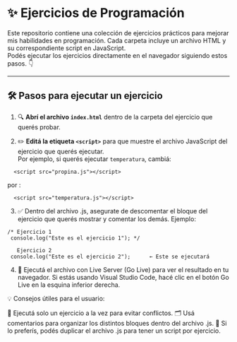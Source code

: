 # ✨ Ejercicios de Programación

Este repositorio contiene una colección de ejercicios prácticos para mejorar mis habilidades en programación. Cada carpeta incluye un archivo HTML y su correspondiente script en JavaScript.  
Podés ejecutar los ejercicios directamente en el navegador siguiendo estos pasos. 👇

---

## 🛠️ Pasos para ejecutar un ejercicio

1. 🔍 **Abrí el archivo `index.html`** dentro de la carpeta del ejercicio que querés probar.

2. ✏️ **Editá la etiqueta `<script>`** para que muestre el archivo JavaScript del ejercicio que querés ejecutar.  
   Por ejemplo, si querés ejecutar `temperatura`, cambiá:

 ```
   <script src="propina.js"></script>
 ```
por :
 ```  
   <script src="temperatura.js"></script>
   ```
3. ✅ Dentro del archivo .js, asegurate de descomentar el bloque del ejercicio que querés mostrar y comentar los demás.
Ejemplo:

```  
/* Ejercicio 1
 console.log("Este es el ejercicio 1"); */

   Ejercicio 2
 console.log("Este es el ejercicio 2");      ← Este se ejecutará

   ```
4. 🚀 Ejecutá el archivo con Live Server (Go Live) para ver el resultado en tu navegador.
Si estás usando Visual Studio Code, hacé clic en el botón Go Live en la esquina inferior derecha.


💡 Consejos útiles para el usuario:

🧹 Ejecutá solo un ejercicio a la vez para evitar conflictos.
🗂️ Usá comentarios para organizar los distintos bloques dentro del archivo .js.
🧪 Si lo preferís, podés duplicar el archivo .js para tener un script por ejercicio.


   
